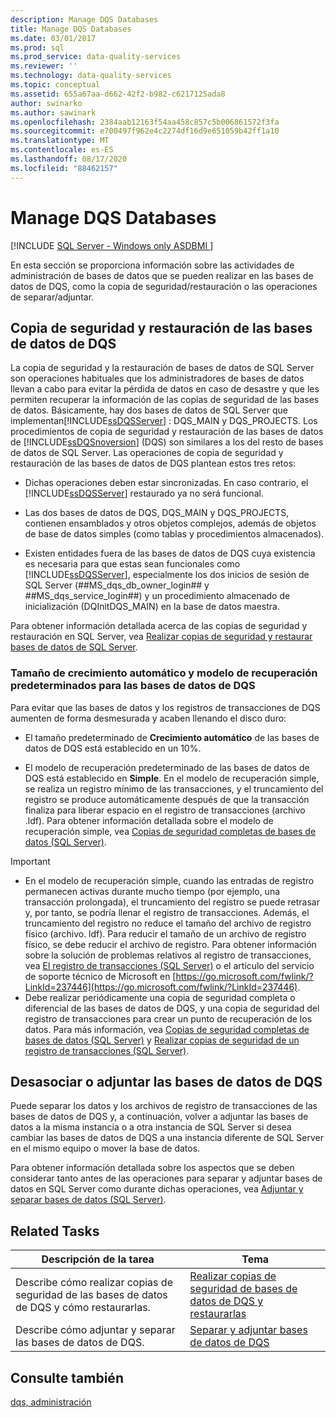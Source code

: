 ```yaml
---
description: Manage DQS Databases
title: Manage DQS Databases
ms.date: 03/01/2017
ms.prod: sql
ms.prod_service: data-quality-services
ms.reviewer: ''
ms.technology: data-quality-services
ms.topic: conceptual
ms.assetid: 655a67aa-d662-42f2-b982-c6217125ada8
author: swinarko
ms.author: sawinark
ms.openlocfilehash: 2384aab12163f54aa458c857c5b006861572f3fa
ms.sourcegitcommit: e700497f962e4c2274df16d9e651059b42ff1a10
ms.translationtype: MT
ms.contentlocale: es-ES
ms.lasthandoff: 08/17/2020
ms.locfileid: "88462157"
---
```

# <a name="manage-dqs-databases"></a>Manage DQS Databases

[!INCLUDE [SQL Server - Windows only ASDBMI  ](../includes/applies-to-version/sqlserver.md)]

  En esta sección se proporciona información sobre las actividades de administración de bases de datos que se pueden realizar en las bases de datos de DQS, como la copia de seguridad/restauración o las operaciones de separar/adjuntar.  
  
##  <a name="backup-and-restore-the-dqs-databases"></a><a name="BackupRestore"></a> Copia de seguridad y restauración de las bases de datos de DQS  
 La copia de seguridad y la restauración de bases de datos de SQL Server son operaciones habituales que los administradores de bases de datos llevan a cabo para evitar la pérdida de datos en caso de desastre y que les permiten recuperar la información de las copias de seguridad de las bases de datos. Básicamente, hay dos bases de datos de SQL Server que implementan[!INCLUDE[ssDQSServer](../includes/ssdqsserver-md.md)] : DQS_MAIN y DQS_PROJECTS. Los procedimientos de copia de seguridad y restauración de las bases de datos de [!INCLUDE[ssDQSnoversion](../includes/ssdqsnoversion-md.md)] (DQS) son similares a los del resto de bases de datos de SQL Server. Las operaciones de copia de seguridad y restauración de las bases de datos de DQS plantean estos tres retos:  
  
-   Dichas operaciones deben estar sincronizadas. En caso contrario, el [!INCLUDE[ssDQSServer](../includes/ssdqsserver-md.md)] restaurado ya no será funcional.  
  
-   Las dos bases de datos de DQS, DQS_MAIN y DQS_PROJECTS, contienen ensamblados y otros objetos complejos, además de objetos de base de datos simples (como tablas y procedimientos almacenados).  
  
-   Existen entidades fuera de las bases de datos de DQS cuya existencia es necesaria para que estas sean funcionales como [!INCLUDE[ssDQSServer](../includes/ssdqsserver-md.md)], especialmente los dos inicios de sesión de SQL Server (##MS_dqs_db_owner_login## y ##MS_dqs_service_login##) y un procedimiento almacenado de inicialización (DQInitDQS_MAIN) en la base de datos maestra.  
  
 Para obtener información detallada acerca de las copias de seguridad y restauración en SQL Server, vea [Realizar copias de seguridad y restaurar bases de datos de SQL Server](../relational-databases/backup-restore/back-up-and-restore-of-sql-server-databases.md).  
  
### <a name="default-autogrowth-size-and-recovery-model-for-the-dqs-databases"></a>Tamaño de crecimiento automático y modelo de recuperación predeterminados para las bases de datos de DQS  
 Para evitar que las bases de datos y los registros de transacciones de DQS aumenten de forma desmesurada y acaben llenando el disco duro:  
  
-   El tamaño predeterminado de **Crecimiento automático** de las bases de datos de DQS está establecido en un 10%.  
  
-   El modelo de recuperación predeterminado de las bases de datos de DQS está establecido en **Simple**. En el modelo de recuperación simple, se realiza un registro mínimo de las transacciones, y el truncamiento del registro se produce automáticamente después de que la transacción finaliza para liberar espacio en el registro de transacciones (archivo .ldf). Para obtener información detallada sobre el modelo de recuperación simple, vea [Copias de seguridad completas de bases de datos &#40;SQL Server&#41;](../relational-databases/backup-restore/full-database-backups-sql-server.md).  
  
> [!IMPORTANT]
>  -   En el modelo de recuperación simple, cuando las entradas de registro permanecen activas durante mucho tiempo (por ejemplo, una transacción prolongada), el truncamiento del registro se puede retrasar y, por tanto, se podría llenar el registro de transacciones. Además, el truncamiento del registro no reduce el tamaño del archivo de registro físico (archivo. ldf). Para reducir el tamaño de un archivo de registro físico, se debe reducir el archivo de registro. Para obtener información sobre la solución de problemas relativos al registro de transacciones, vea [El registro de transacciones &#40;SQL Server&#41;](../relational-databases/logs/the-transaction-log-sql-server.md) o el artículo del servicio de soporte técnico de Microsoft en [https://go.microsoft.com/fwlink/?LinkId=237446](https://go.microsoft.com/fwlink/?LinkId=237446).  
> -   Debe realizar periódicamente una copia de seguridad completa o diferencial de las bases de datos de DQS, y una copia de seguridad del registro de transacciones para crear un punto de recuperación de los datos. Para más información, vea [Copias de seguridad completas de bases de datos &#40;SQL Server&#41;](../relational-databases/backup-restore/full-database-backups-sql-server.md) y [Realizar copias de seguridad de un registro de transacciones &#40;SQL Server&#41;](../relational-databases/backup-restore/back-up-a-transaction-log-sql-server.md).  
  
##  <a name="detachattach-the-dqs-databases"></a><a name="DetachAttach"></a> Desasociar o adjuntar las bases de datos de DQS  
 Puede separar los datos y los archivos de registro de transacciones de las bases de datos de DQS y, a continuación, volver a adjuntar las bases de datos a la misma instancia o a otra instancia de SQL Server si desea cambiar las bases de datos de DQS a una instancia diferente de SQL Server en el mismo equipo o mover la base de datos.  
  
 Para obtener información detallada sobre los aspectos que se deben considerar tanto antes de las operaciones para separar y adjuntar bases de datos en SQL Server como durante dichas operaciones, vea [Adjuntar y separar bases de datos &#40;SQL Server&#41;](../relational-databases/databases/database-detach-and-attach-sql-server.md).  
  
## <a name="related-tasks"></a>Related Tasks  
  
|Descripción de la tarea|Tema|  
|----------------------|-----------|  
|Describe cómo realizar copias de seguridad de las bases de datos de DQS y cómo restaurarlas.|[Realizar copias de seguridad de bases de datos de DQS y restaurarlas](../data-quality-services/backing-up-and-restoring-dqs-databases.md)|  
|Describe cómo adjuntar y separar las bases de datos de DQS.|[Separar y adjuntar bases de datos de DQS](../data-quality-services/detaching-and-attaching-dqs-databases.md)|  
  
## <a name="see-also"></a>Consulte también  
 [dqs, administración](../data-quality-services/dqs-administration.md)  
  
  
